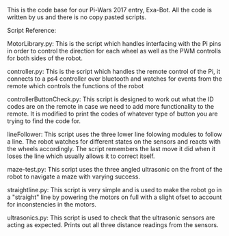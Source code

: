 This is the code base for our Pi-Wars 2017 entry, Exa-Bot.
All the code is written by us and there is no copy pasted scripts.

Script Reference:

MotorLibrary.py:
This is the script which handles interfacing with the Pi pins in order to control
the direction for each wheel as well as the PWM controlls for both sides of the robot.

controller.py:
This is the script which handles the remote control of the Pi, it connects to a ps4 controller
over bluetooth and watches for events from the remote which controls the functions of the robot

controllerButtonCheck.py:
This script is designed to work out what the ID codes are on the remote in case we need to add
more functionality to the remote. It is modified to print the codes of whatever type of button
you are trying to find the code for.

lineFollower:
This script uses the three lower line folowing modules to follow a line. The robot watches for
different states on the sensors and reacts with the wheels accordingly. The script remembers the
last move it did when it loses the line which usually allows it to correct itself.

maze-test.py:
This script uses the three angled ultrasonic on the front of the robot to navigate a maze with
varying success.

straightline.py:
This script is very simple and is used to make the robot go in a "straight" line by powering the
motors on full with a slight ofset to account for inconstencies in the motors.

ultrasonics.py:
This script is used to check that the ultrasonic sensors are acting as expected. Prints out all
three distance readings from the sensors.
